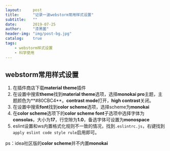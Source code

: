 ```yaml
---
layout:     post
title:      "记录一波webstorm常用样式设置"
subtitle:   ""
date:       2019-07-25
author:     "漆黑菌"
header-img: "img/post-bg.jpg"
catalog:    true
tags:
    - webstorm样式设置
    - 科学使用
---
```


## webstorm常用样式设置
1. 在插件商店下载**material theme**插件
2. 在设置中搜索**theme**找到**material theme**选项，选择**monokai pro**主题，主题颜色为**#80CBC4**。**contrast mode**打开，**high contrast**关闭。
3. 在设置中搜索**font**找到**color scheme**选项，选择scheme为**monokai**
4. 在**color scheme**选项下的**color scheme font**子选项中选择字体为**consolas**，大小为**17**，行空隙为**1.0**，备选字体可设置为**monospace**
5. eslint设置和ws内置格式化规则不一致的情况，找到`.eslintrc.js`，右键找到`apply eslint code style rule`启用即可。

ps：idea社区版的**color scheme**并不内置**monokai**